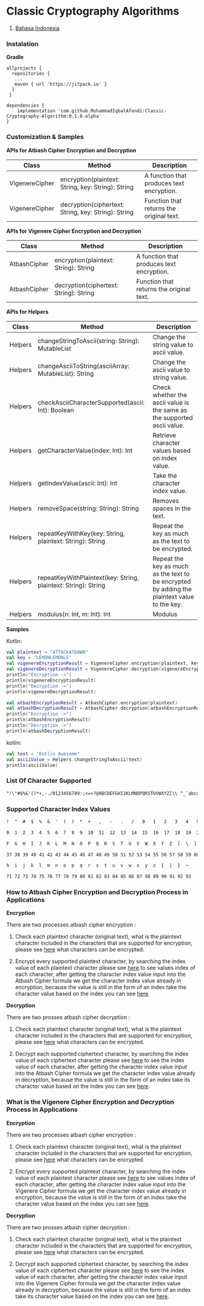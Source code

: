 # **Classic Cryptography Algorithms**

1. [Bahasa Indonesia](https://github.com/MuhammadIqbalAfandi/Classic-Cryptography-Algorithm/blob/master/README-ID.md)

### **Instalation**

**Gradle**

``` 
allprojects {
  repositories {
   ...
   maven { url 'https://jitpack.io' }
  }
 }
```

``` 
dependencies {
    implementation 'com.github.MuhammadIqbalAfandi:Classic-Cryptography-Algorithm:0.1.0-alpha'
}
```

### **Customization & Samples**

**APIs for Atbash Cipher Encryption and Decryption**

| Class          | Method                                              | Description                               |
|----------------|-----------------------------------------------------|-------------------------------------------|
| VigenereCipher | encryption(plaintext: String, key: String): String  | A function that produces text encryption. |
| VigenereCipher | decryption(ciphertext: String, key: String): String | Function that returns the original text.  |

**APIs for Vigenere Cipher Encryption and Decryption**

| Class        | Method                                 | Description                               |
|--------------|----------------------------------------|-------------------------------------------|
| AtbashCipher | encryption(plaintext: String): String  | A function that produces text encryption. |
| AtbashCipher | decryption(ciphertext: String): String | Function that returns the original text.  |

**APIs for Helpers**

| Class   | Method                                                         | Description                                                                                  |
|---------|----------------------------------------------------------------|----------------------------------------------------------------------------------------------|
| Helpers | changeStringToAscii(string: String): MutableList<Int>          | Change the string value to ascii value.                                                      |
| Helpers | changeAsciiToString(asciiArray: MutableList): String           | Change the ascii value to string value.                                                      |
| Helpers | checkAsciiCharacterSupported(ascii: Int): Boolean              | Check whether the ascii value is the same as the supported ascii value.                      |
| Helpers | getCharacterValue(index: Int): Int                             | Retrieve character values based on index value.                                              |
| Helpers | getIndexValue(ascii: Int): Int                                 | Take the character index value.                                                              |
| Helpers | removeSpace(string: String): String                            | Removes spaces in the text.                                                                  |
| Helpers | repeatKeyWithKey(key: String, plaintext: String): String       | Repeat the key as much as the text to be encrypted.                                          |
| Helpers | repeatKeyWithPlaintext(key: String, plaintext: String): String | Repeat the key as much as the text to be encrypted by adding the plaintext value to the key. |
| Helpers | modulus(n: Int, m: Int): Int                                   | Modulus                                                                                      |

**Samples**

Kotlin:

```kotlin
val plaintext = "ATTACKATDAWN"
val key = "LEMONLEMONLE"
val vigenereEncryptionResult = VigenereCipher.encryption(plaintext, key)
val vigenereDecryptionResult = VigenereCipher.decryption(vigenereEncryptionResult, key)
println("Encryption ->")
println(vigenereEncryptionResult)
println("Decryption ->")
println(vigenereDecryptionResult)

val atbashEncryptionResult = AtbashCipher.encryption(plaintext)
val atbashDecryptionResult = AtbashCipher.decryption(atbashEncryptionResult)
println("Encryption ->")
println(atbashEncryptionResult)
println("Decryption ->")
println(atbashDecryptionResult)
```

kotlin:

```kotlin
val text = "Kotlin Awesome"
val asciiValue = Helpers.changeStringToAscii(text)
println(asciiValue)
```

### **List Of Character Supported**

```txt
"!\"#$%&'()*+,-./0123456789:;<=>?@ABCDEFGHIJKLMNOPQRSTUVWXYZ[\\ ^_`abcdefghijklmnopqrstuvwxyz{|}~"
```

### **Supported Character Index Values**

```txt
!  "  #  $  %  &  '  (  )  *  +   ,   -   .   /   0   1   2   3   4   5   6   7   8   9   :   ;   <   =   >   ?   @   A   B   C   D   E

0  1  2  3  4  5  6  7  8  9  10  11  12  13  14  15  16  17  18  19  20  21  22  23  24  25  26  27  28  29  30  31  32  33  34  35  36

F  G  H  I  J  K  L  M  N  O  P  Q  R  S  T  U  V  W  X  Y  Z  [  \  ]  ^  _  `  a  b  c  d  e  f  g

37 38 39 40 41 42 43 44 45 46 47 48 49 50 51 52 53 54 55 56 57 58 59 60 61 62 63 64 65 66 67 68 69 70

h  i  j  k  l  m  n  o  p  q  r  s  t  u  v  w  x  y  z  {  |  }  ~

71 72 73 74 75 76 77 78 79 80 81 82 83 84 85 86 87 88 89 90 91 92 93
```

### **How to Atbash Cipher Encryption and Decryption Process in Applications**

**Encryption**

There are two processes atbash cipher encryption :

1. Check each plaintext character (original text), what is the plaintext character
included in the characters that are supported for encryption, please see
[here](#list-of-character-supported) what characters can be encrypted.

2. Encrypt every supported plaintext character, by searching
the index value of each plaintext character
please see [here](#supported-character-index-values) to see values
index of each character, after getting the character index value input
into the Atbash Cipher formula we get the character index value already in
encryption, because the value is still in the form of an index take the character value
based on the index you can see
[here](#supported-character-index-values).

**Decryption**

There are two prosses atbash cipher decryption :

1. Check each plaintext character (original text), what is the plaintext character
included in the characters that are supported for encryption, please see
[here](#list-of-character-supported) what characters can be encrypted.

2. Decrypt each supported ciphertext character, by searching
the index value of each ciphertext character please see
[here](#supported-character-index-values) to see the index value of
each character, after getting the character index value input
into the Atbash Cipher formula we get the character index value already in
decryption, because the value is still in the form of an index take its character value
based on the index you can see
[here](#supported-character-index-values).

### **What is the Vigenere Cipher Encryption and Decryption Process in Applications**

**Encryption**

There are two processes atbash cipher encryption :

1. Check each plaintext character (original text), what is the plaintext character
included in the characters that are supported for encryption, please see
[here](#list-of-character-supported) what characters can be encrypted.

2. Encrypt every supported plaintext character, by searching
the index value of each plaintext character
please see [here](#supported-character-index-values) to see values
index of each character, after getting the character index value input
into the Vigenere Cipher formula we get the character index value already in
encryption, because the value is still in the form of an index take the character value
based on the index you can see
[here](#supported-character-index-values).

**Decryption**

There are two prosses atbash cipher decryption :

1. Check each plaintext character (original text), what is the plaintext character
included in the characters that are supported for encryption, please see
[here](#list-of-character-supported) what characters can be encrypted.

2. Decrypt each supported ciphertext character, by searching
the index value of each ciphertext character please see
[here](#supported-character-index-values) to see the index value of
each character, after getting the character index value input
into the Vigenere Cipher formula we get the character index value already in
decryption, because the value is still in the form of an index take its character value
based on the index you can see
[here](#supported-character-index-values).
